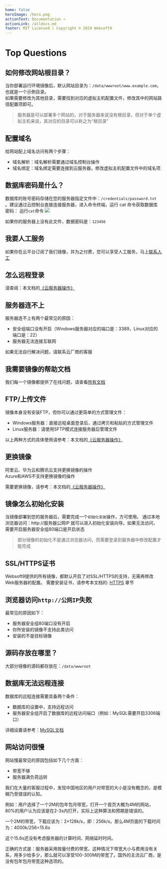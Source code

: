 ```yaml
---
home: false
heroImage: /hero.png
actionText: Documentation →
actionLink: /alldocs.md
footer: MIT Licensed | Copyright © 2019 Websoft9
---
```


# Top Questions

## 如何修改网站根目录？

当你部署运行环境镜像后，默认网站目录为：`/data/wwwroot/www.example.com`，也就是一个示例目录。  
如果需要修改为其他目录，需要找到对应的虚拟主机配置文件，修改其中的网站路径配置项即可。

> 服务器是可以部署多个网站的，对于服务器来说没有根目录，但对于单个虚拟主机来说，其对应的目录可以称之为“根目录”

## 配置域名

给网站配上域名访问有两个步骤：
* 域名解析：域名解析需要通过域名控制台操作
* 域名绑定：域名绑定需要连接到云服务器，修改虚拟主机配置文件中的域名项

## 数据库密码是什么？

数据库的账号密码存储在您的服务器指定文件中：`/credentials/password.txt`  。建议通过云控制台直接连接服务器，进入命令终端，运行 cat 命令获取数据库密码： 运行`cat`命令
![](https://libs.websoft9.com/Websoft9/DocsPicture/zh/common/catdbpassword-websoft9.png)

如果你的服务器上没有此文件，数据密码是：`123456`

## 我要人工服务

如果你在云平台订阅了我们镜像，并为之付费，您可以享受人工服务，马上[联系人工](https://support.websoft9.com/zh/contact.html)

## 怎么远程登录

请查阅：本文档的[《云服务器操作》](/zh/tech-instance.md)

## 服务器连不上

服务器连不上有两个最常见的原因：

* 安全组端口没有开启（Windows服务器对应的端口是：3389，Linux对应的端口是：22）
* 服务器无法连接互联网

如果无法自行解决问题，请联系云厂商的客服

## 我需要镜像的帮助文档

我们每一个镜像都提供了在线问题，请查看[所有文档](https://support.websoft9.com/zh/alldocs.html)

## FTP/上传文件

镜像本身没有安装FTP，但你可以通过更简单的方式管理文件：

* Windows服务器：直接远程桌面登录后，通过拷贝和粘贴的方式管理文件
* Linux服务器：请使用SFTP模式连接服务器后管理文件

以上两种方式的具体使用请参考：本文档的[《云服务器操作》](/zh/tech-instance.md)

## 更换镜像

阿里云、华为云和腾讯云支持更换镜像的操作  
Azure和AWS不支持更换镜像的操作

需要更换镜像，请参考：本文档的[《云服务器操作》](/zh/tech-instance.md)


## 镜像怎么初始化安装

当镜像部署到您的服务器后，需要完成一个`初始化安装`操作，方可使用。
通过本地浏览器访问：http://服务器公网IP 就可以进入初始化安装向导。如果无法访问，需要开启服务器安全组80端口是开启状态

> 部分镜像的初始化不是通过浏览器访问，而需要登录到服务器中修改配置才能完成

## SSL/HTTPS证书

Websoft9提供的所有镜像，都默认开启了对SSL/HTTPS的支持，无需再修改Web服务器的配置。
需要安装证书，请参考本文档的: [HTTPS](/zh/tech-https.md) 章节


## 浏览器访问`http://公网IP`失败

最常见的原因如下：

* 服务器安全组80端口没有开启
* 你所安装的镜像不支持此类访问
* 安装的不是目标镜像


## 源码存放在哪里？

大部分镜像的源码都存放在：`/data/wwwroot`


## 数据库无法远程连接

数据库的远程连接需要具备两个条件：

* 数据库的设置中，支持远程访问
* 服务器安全组开启了数据库的远程访问端口（例如：MySQL需要开启3306端口）

详细设置请参考：[MySQL文档](https://support.websoft9.com/mysql/zh)


## 网站访问很慢

网站慢最常见的原因包括如下几个方面：

* 带宽不够
* 服务器满负荷运转

我们在大量的客服过程中，发现中国地区的用户对带宽的大小是没有概念的，是模糊乃至错误的认知。  

例如：用户选择了一个2M的包年包月带宽，打开一个首页大概为4M的网站，80%的用户认为应该是在2-3s内打开，实际上这种算法和预期是错误的。

一个2M的带宽，下载应该为：2×128k/s，即：256k/s。那么4M页面的下载时间为：4000k/256=15.6s

这个15.6s还没有考虑服务器的计算时间、网络延时时间。

正确的方式是：服务器采用按量付费的带宽，这种情况下带宽大小与费用没有关系，用多少给多少，那么就可以享受100-300M的带宽了。国外的主流云厂商，是没有包年包月带宽这种选项的。
